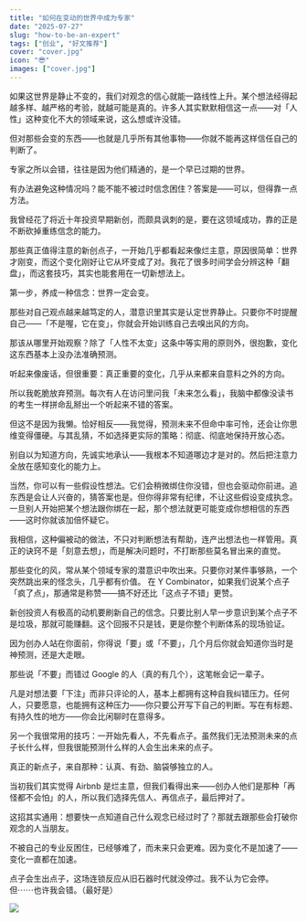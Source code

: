 ```yaml
---
title: "如何在变动的世界中成为专家"
date: "2025-07-27"
slug: "how-to-be-an-expert"
tags: ["创业", "好文推荐"]
cover: "cover.jpg"
icon: "😎"
images: ["cover.jpg"]
---
```

如果这世界是静止不变的，我们对观念的信心就能一路线性上升。某个想法经得起越多样、越严格的考验，就越可能是真的。许多人其实默默相信这一点——对「人性」这种变化不大的领域来说，这么想或许没错。



但对那些会变的东西——也就是几乎所有其他事物——你就不能再这样信任自己的判断了。



专家之所以会错，往往是因为他们精通的，是一个早已过期的世界。



有办法避免这种情况吗？能不能不被过时信念困住？答案是——可以，但得靠一点方法。



我曾经花了将近十年投资早期新创，而颇具讽刺的是，要在这领域成功，靠的正是不断砍掉重练信念的能力。



那些真正值得注意的新创点子，一开始几乎都看起来像烂主意，原因很简单：世界才刚变，而这个变化刚好让它从坏变成了对。我花了很多时间学会分辨这种「翻盘」，而这套技巧，其实也能套用在一切新想法上。



第一步，养成一种信念：世界一定会变。



那些对自己观点越来越笃定的人，潜意识里其实是认定世界静止。只要你不时提醒自己——「不是喔，它在变」，你就会开始训练自己去嗅出风的方向。



那该从哪里开始观察？除了「人性不太变」这条中等实用的原则外，很抱歉，变化这东西基本上没办法准确预测。



听起来像废话，但很重要：真正重要的变化，几乎从来都来自意料之外的方向。



所以我乾脆放弃预测。每次有人在访问里问我「未来怎么看」，我脑中都像没读书的考生一样拼命乱掰出一个听起来不错的答案。



但这不是因为我懒。恰好相反——我觉得，预测未来不但命中率可怜，还会让你思维变得僵硬。与其乱猜，不如选择更实际的策略：彻底、彻底地保持开放心态。



别自以为知道方向，先诚实地承认——我根本不知道哪边才是对的。然后把注意力全放在感知变化的能力上。



当然，你可以有一些假设性想法。它们会稍微绑住你没错，但也会驱动你前进。追东西是会让人兴奋的，猜答案也是。但你得非常有纪律，不让这些假设变成执念。
一旦别人开始把某个想法跟你绑在一起，那个想法就更可能变成你想相信的东西——这时你就该加倍怀疑它。



我相信，这种偏被动的做法，不只对判断想法有帮助，连产出想法也一样管用。真正的诀窍不是「刻意去想」，而是解决问题时，不打断那些莫名冒出来的直觉。



那些变化的风，常从某个领域专家的潜意识中吹出来。只要你对某件事够熟，一个突然跳出来的怪念头，几乎都有价值。
在 Y Combinator，如果我们说某个点子「疯了点」，那通常是称赞——搞不好还比「这点子不错」更赞。



新创投资人有极高的动机要刷新自己的信念。只要比别人早一步意识到某个点子不是垃圾，那就可能赚翻。这个回报不只是钱，更是你整个判断体系的现场验证。



因为创办人站在你面前，你得说「要」或「不要」，几个月后你就会知道你当时是神预测，还是大走眼。



那些说「不要」而错过 Google 的人（真的有几个），这笔帐会记一辈子。



凡是对想法要「下注」而非只评论的人，基本上都拥有这种自我纠错压力。任何人，只要愿意，也能拥有这种压力——你只要公开写下自己的判断。写在有标题、有持久性的地方——你会比闲聊时在意得多。



另一个我很常用的技巧：一开始先看人，不先看点子。虽然我们无法预测未来的点子长什么样，但我很能预测什么样的人会生出未来的点子。



真正的新点子，来自那种：认真、有劲、脑袋够独立的人。



当初我们其实觉得 Airbnb 是烂主意，但我们看得出来——创办人他们是那种「再怪都不会怕」的人，所以我们选择先信人、再信点子，最后押对了。



这招其实通用：想要快一点知道自己什么观念已经过时了？那就去跟那些会打破你观念的人当朋友。



不被自己的专业反困住，已经够难了，而未来只会更难。因为变化不是加速了——变化一直都在加速。



点子会生出点子，这场连锁反应从旧石器时代就没停过。我不认为它会停。
但⋯⋯也许我会错。（最好是）




![](https://prod-files-secure.s3.us-west-2.amazonaws.com/112d0858-5090-4d34-a606-b75eb8d65fd2/46476355-9cf3-4e99-9b7a-3531bc426380/1000202064.png?X-Amz-Algorithm=AWS4-HMAC-SHA256&X-Amz-Content-Sha256=UNSIGNED-PAYLOAD&X-Amz-Credential=ASIAZI2LB466ZHZDDSQ3%2F20250907%2Fus-west-2%2Fs3%2Faws4_request&X-Amz-Date=20250907T190910Z&X-Amz-Expires=3600&X-Amz-Security-Token=IQoJb3JpZ2luX2VjEEIaCXVzLXdlc3QtMiJGMEQCIGRhWUMkWH8SZzL7ruYxo5dv2tlxxSPqkckrhVY6CzZxAiApYKxLr6fK%2BxD1f6GvGSA3j5sS9PthOeEB1ZVjEeDc%2BCqIBAir%2F%2F%2F%2F%2F%2F%2F%2F%2F%2F8BEAAaDDYzNzQyMzE4MzgwNSIMZNZcC9SBenEQvXPoKtwDGipibIybQ0i9uZetF3XsqXwgm%2FK9NGBznfuwI6WEpxXa8ZP8n6VrgUqCl8OoR2RPDPLtIvPAd77PuBrzoZZtGorkrqNzPzQCevoMUucgH%2B59Q4ipB%2Fe3HVICJ9Fs0MyaW2bwnSnFFFfA2DmX9qZvYq5D%2BETh%2BqleQWw1ayTgg1LKlNbrJfPNmFbZMso3K7MRgNSYccw7PbkxAcPWNZjmxB1fEaJ%2B0sIiOk5p2suM9znhXs3SUEacpso%2FO8UZm4el%2FZadf5n%2B%2BOXAovOogkplPJHgMiCeMn5evHFiYlKT9%2FFyrDDFZ%2F1uaQAlVsMBZrDFgdvknkdq6KE9A2DGXRsc62NFCnRg%2F6%2Fcxl6TP9iMEexKShXe0pP%2Fyud1aBGJvBNu%2B5sUKY9RVTSMvSoPQg6TBtyIeQP0tBzakZOahMVw4zWjlPnL7v2GSCBypOQrfNpnmB4ttg43Cs8XOu%2FKb3h8mFxr6hZEJT8Xw%2FMe6f013NAyS5ruLrmL69%2BqDAJ3iyYm6J5vcKncDBjwmlvxMjeZiSjF%2Bxr9DQNDifye13es35IaDnYzLbLbLi%2FgRdSqdYf6w0Z9PB4lc1i0OanEQE%2BYoDj9EFX98cWLzUHDcx%2FgIV142EzaWgj2ocLU9KUw5Yr3xQY6pgHMQEVQWwStyMm4C8pPyY6ZBQYR5M0EDe2Vl%2FUtW4OJ6ZB3tYQ5JYGQJkYiqI63qWhfVkhwKetOZKWigQdTn%2B6IR3PCj%2BDhkg4VHg2e2XSuNPdtHv%2BKebMiPsD235CJncOY%2BTkh07O0ehRADY0oz1gedsLKL4P%2FHOuYebzts9PYgmE2OLilTdCIhufdQjlx8DDBVIvM%2Fgy14qSvvMfSRwfgivUtKY0v&X-Amz-Signature=c2005fa6430480397c7a2d8c262a6f3b485d57a7779d04c856061657f78a6ace&X-Amz-SignedHeaders=host&x-amz-checksum-mode=ENABLED&x-id=GetObject)

